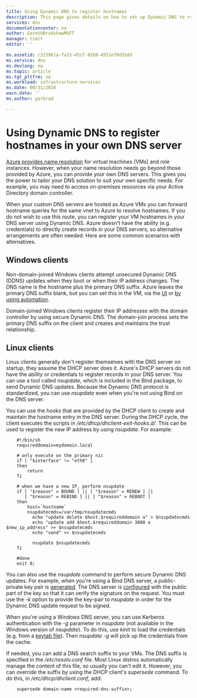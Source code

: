 ```yaml
---
title: Using Dynamic DNS to register hostnames
description: This page gives details on how to set up Dynamic DNS to register hostnames in your own DNS servers.
services: dns
documentationcenter: na
author: GarethBradshawMSFT
manager: timlt
editor: ''

ms.assetid: c315961a-fa33-45cf-82b9-4551e70d32dd
ms.service: dns
ms.devlang: na
ms.topic: article
ms.tgt_pltfrm: na
ms.workload: infrastructure-services
ms.date: 08/31/2016
wacn.date: ''
ms.author: garbrad

---
```

# Using Dynamic DNS to register hostnames in your own DNS server
[Azure provides name resolution](virtual-networks-name-resolution-for-vms-and-role-instances.md) for virtual machines (VMs) and role instances. However, when your name resolution needs go beyond those provided by Azure, you can provide your own DNS servers. This gives you the power to tailor your DNS solution to suit your own specific needs. For example, you may need to access on-premises resources via your Active Directory domain controller.

When your custom DNS servers are hosted as Azure VMs you can forward hostname queries for the same vnet to Azure to resolve hostnames. If you do not wish to use this route, you can register your VM hostnames in your DNS server using Dynamic DNS.  Azure doesn't have the ability (e.g. credentials) to directly create records in your DNS servers, so alternative arrangements are often needed. Here are some common scenarios with alternatives.

## Windows clients
Non-domain-joined Windows clients attempt unsecured Dynamic DNS (DDNS) updates when they boot or when their IP address changes. The DNS name is the hostname plus the primary DNS suffix. Azure leaves the primary DNS suffix blank, but you can set this in the VM, via the [UI](https://technet.microsoft.com/library/cc794784.aspx) or [by using automation](https://social.technet.microsoft.com/forums/windowsserver/3720415a-6a9a-4bca-aa2a-6df58a1a47d7/change-primary-dns-suffix).

Domain-joined Windows clients register their IP addresses with the domain controller by using secure Dynamic DNS. The domain-join process sets the primary DNS suffix on the client and creates and maintains the trust relationship.

## Linux clients
Linux clients generally don't register themselves with the DNS server on startup, they assume the DHCP server does it. Azure's DHCP servers do not have the ability or credentials to register records in your DNS server.  You can use a tool called *nsupdate*, which is included in the Bind package, to send Dynamic DNS updates. Because the Dynamic DNS protocol is standardized, you can use *nsupdate* even when you're not using Bind on the DNS server.

You can use the hooks that are provided by the DHCP client to create and maintain the hostname entry in the DNS server. During the DHCP cycle, the client executes the scripts in */etc/dhcp/dhclient-exit-hooks.d/*. This can be used to register the new IP address by using *nsupdate*. For example:

        #!/bin/sh
        requireddomain=mydomain.local

        # only execute on the primary nic
        if [ "$interface" != "eth0" ]
        then
            return
        fi

        # when we have a new IP, perform nsupdate
        if [ "$reason" = BOUND ] || [ "$reason" = RENEW ] ||
           [ "$reason" = REBIND ] || [ "$reason" = REBOOT ]
        then
            host=`hostname`
            nsupdatecmds=/var/tmp/nsupdatecmds
              echo "update delete $host.$requireddomain a" > $nsupdatecmds
              echo "update add $host.$requireddomain 3600 a $new_ip_address" >> $nsupdatecmds
              echo "send" >> $nsupdatecmds

              nsupdate $nsupdatecmds
        fi

        #done
        exit 0;

You can also use the *nsupdate* command to perform secure Dynamic DNS updates. For example, when you're using a Bind DNS server, a public-private key pair is [generated](http://linux.yyz.us/nsupdate/).  The DNS server is [configured](http://linux.yyz.us/dns/ddns-server.html) with the public part of the key so that it can verify the signature on the request. You must use the *-k* option to provide the key-pair to *nsupdate* in order for the Dynamic DNS update request to be signed.

When you're using a Windows DNS server, you can use Kerberos authentication with the *-g* parameter in *nsupdate* (not available in the Windows version of *nsupdate*). To do this, use *kinit* to load the credentials (e.g. from a [keytab file](http://www.itadmintools.com/2011/07/creating-kerberos-keytab-files.html)). Then *nsupdate -g* will pick up the credentials from the cache.

If needed, you can add a DNS search suffix to your VMs. The DNS suffix is specified in the */etc/resolv.conf* file. Most Linux distros automatically manage the content of this file, so usually you can't edit it. However, you can override the suffix by using the DHCP client's *supersede* command. To do this, in */etc/dhcp/dhclient.conf*, add:

        supersede domain-name <required-dns-suffix>;